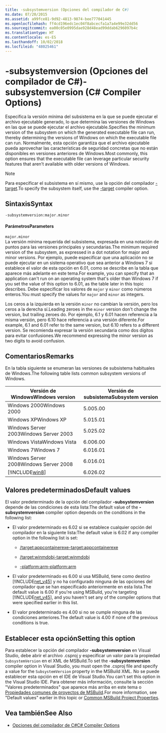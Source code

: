 ```yaml
---
title: -subsystemversion (Opciones del compilador de C#)
ms.date: 07/20/2015
ms.assetid: a99fce81-9d92-4813-9874-bee777041445
ms.openlocfilehash: ff4cd196edc1ec04f8abcecfa1a7a4e99e32dd56
ms.sourcegitcommit: ea00c05e0995dae928d48ead99ddab6296097b4c
ms.translationtype: HT
ms.contentlocale: es-ES
ms.lasthandoff: 10/02/2018
ms.locfileid: "48025461"
---
```

# <a name="-subsystemversion-c-compiler-options"></a><span data-ttu-id="e65d9-102">-subsystemversion (Opciones del compilador de C#)</span><span class="sxs-lookup"><span data-stu-id="e65d9-102">-subsystemversion (C# Compiler Options)</span></span>
<span data-ttu-id="e65d9-103">Especifica la versión mínima del subsistema en la que se puede ejecutar el archivo ejecutable generado, lo que determina las versiones de Windows en las que se puede ejecutar el archivo ejecutable.</span><span class="sxs-lookup"><span data-stu-id="e65d9-103">Specifies the minimum version of the subsystem on which the generated executable file can run, thereby determining the versions of Windows on which the executable file can run.</span></span> <span data-ttu-id="e65d9-104">Normalmente, esta opción garantiza que el archivo ejecutable pueda aprovechar las características de seguridad concretas que no están disponibles en versiones anteriores de Windows.</span><span class="sxs-lookup"><span data-stu-id="e65d9-104">Most commonly, this option ensures that the executable file can leverage particular security features that aren’t available with older versions of Windows.</span></span>  
  
> [!NOTE]
>  <span data-ttu-id="e65d9-105">Para especificar el subsistema en sí mismo, use la opción del compilador [-target](../../../csharp/language-reference/compiler-options/target-compiler-option.md).</span><span class="sxs-lookup"><span data-stu-id="e65d9-105">To specify the subsystem itself, use the [-target](../../../csharp/language-reference/compiler-options/target-compiler-option.md) compiler option.</span></span>  
  
## <a name="syntax"></a><span data-ttu-id="e65d9-106">Sintaxis</span><span class="sxs-lookup"><span data-stu-id="e65d9-106">Syntax</span></span>  
  
```console  
-subsystemversion:major.minor  
```  
  
#### <a name="parameters"></a><span data-ttu-id="e65d9-107">Parámetros</span><span class="sxs-lookup"><span data-stu-id="e65d9-107">Parameters</span></span>  
 `major.minor`  
 <span data-ttu-id="e65d9-108">La versión mínima requerida del subsistema, expresada en una notación de puntos para las versiones principales y secundarias.</span><span class="sxs-lookup"><span data-stu-id="e65d9-108">The minimum required version of the subsystem, as expressed in a dot notation for major and minor versions.</span></span> <span data-ttu-id="e65d9-109">Por ejemplo, puede especificar que una aplicación no se puede ejecutar en un sistema operativo que sea anterior a Windows 7 si establece el valor de esta opción en 6.01, como se describe en la tabla que aparece más adelante en este tema.</span><span class="sxs-lookup"><span data-stu-id="e65d9-109">For example, you can specify that an application can't run on an operating system that's older than Windows 7 if you set the value of this option to 6.01, as the table later in this topic describes.</span></span> <span data-ttu-id="e65d9-110">Debe especificar los valores de `major` y `minor` como números enteros.</span><span class="sxs-lookup"><span data-stu-id="e65d9-110">You must specify the values for `major` and `minor` as integers.</span></span>  
  
 <span data-ttu-id="e65d9-111">Los ceros a la izquierda en la versión `minor` no cambian la versión, pero los ceros a la derecha sí.</span><span class="sxs-lookup"><span data-stu-id="e65d9-111">Leading zeroes in the `minor` version don't change the version, but trailing zeroes do.</span></span> <span data-ttu-id="e65d9-112">Por ejemplo, 6.1 y 6.01 hacen referencia a la misma versión, pero 6.10 hace referencia a una versión diferente.</span><span class="sxs-lookup"><span data-stu-id="e65d9-112">For example, 6.1 and 6.01 refer to the same version, but 6.10 refers to a different version.</span></span> <span data-ttu-id="e65d9-113">Se recomienda expresar la versión secundaria como dos dígitos para evitar confusiones.</span><span class="sxs-lookup"><span data-stu-id="e65d9-113">We recommend expressing the minor version as two digits to avoid confusion.</span></span>  
  
## <a name="remarks"></a><span data-ttu-id="e65d9-114">Comentarios</span><span class="sxs-lookup"><span data-stu-id="e65d9-114">Remarks</span></span>  
 <span data-ttu-id="e65d9-115">En la tabla siguiente se enumeran las versiones de subsistema habituales de Windows.</span><span class="sxs-lookup"><span data-stu-id="e65d9-115">The following table lists common subsystem versions of Windows.</span></span>  
  
|<span data-ttu-id="e65d9-116">Versión de Windows</span><span class="sxs-lookup"><span data-stu-id="e65d9-116">Windows version</span></span>|<span data-ttu-id="e65d9-117">Versión de subsistema</span><span class="sxs-lookup"><span data-stu-id="e65d9-117">Subsystem version</span></span>|  
|---------------------|-----------------------|  
|<span data-ttu-id="e65d9-118">Windows 2000</span><span class="sxs-lookup"><span data-stu-id="e65d9-118">Windows 2000</span></span>|<span data-ttu-id="e65d9-119">5.00</span><span class="sxs-lookup"><span data-stu-id="e65d9-119">5.00</span></span>|  
|<span data-ttu-id="e65d9-120">Windows XP</span><span class="sxs-lookup"><span data-stu-id="e65d9-120">Windows XP</span></span>|<span data-ttu-id="e65d9-121">5.01</span><span class="sxs-lookup"><span data-stu-id="e65d9-121">5.01</span></span>|  
|<span data-ttu-id="e65d9-122">Windows Server 2003</span><span class="sxs-lookup"><span data-stu-id="e65d9-122">Windows Server 2003</span></span>|<span data-ttu-id="e65d9-123">5.02</span><span class="sxs-lookup"><span data-stu-id="e65d9-123">5.02</span></span>|  
|<span data-ttu-id="e65d9-124">Windows Vista</span><span class="sxs-lookup"><span data-stu-id="e65d9-124">Windows Vista</span></span>|<span data-ttu-id="e65d9-125">6.00</span><span class="sxs-lookup"><span data-stu-id="e65d9-125">6.00</span></span>|  
|<span data-ttu-id="e65d9-126">Windows 7</span><span class="sxs-lookup"><span data-stu-id="e65d9-126">Windows 7</span></span>|<span data-ttu-id="e65d9-127">6.01</span><span class="sxs-lookup"><span data-stu-id="e65d9-127">6.01</span></span>|  
|<span data-ttu-id="e65d9-128">Windows Server 2008</span><span class="sxs-lookup"><span data-stu-id="e65d9-128">Windows Server 2008</span></span>|<span data-ttu-id="e65d9-129">6.01</span><span class="sxs-lookup"><span data-stu-id="e65d9-129">6.01</span></span>|  
|[!INCLUDE[win8](~/includes/win8-md.md)]|<span data-ttu-id="e65d9-130">6.02</span><span class="sxs-lookup"><span data-stu-id="e65d9-130">6.02</span></span>|  
  
## <a name="default-values"></a><span data-ttu-id="e65d9-131">Valores predeterminados</span><span class="sxs-lookup"><span data-stu-id="e65d9-131">Default values</span></span>  
 <span data-ttu-id="e65d9-132">El valor predeterminado de la opción del compilador **-subsystemversion** depende de las condiciones de esta lista:</span><span class="sxs-lookup"><span data-stu-id="e65d9-132">The default value of the **-subsystemversion** compiler option depends on the conditions in the following list:</span></span>  
  
-   <span data-ttu-id="e65d9-133">El valor predeterminado es 6.02 si se establece cualquier opción del compilador en la siguiente lista:</span><span class="sxs-lookup"><span data-stu-id="e65d9-133">The default value is 6.02 if any compiler option in the following list is set:</span></span>  
  
    -   [<span data-ttu-id="e65d9-134">/target:appcontainerexe</span><span class="sxs-lookup"><span data-stu-id="e65d9-134">-target:appcontainerexe</span></span>](../../../csharp/language-reference/compiler-options/target-appcontainerexe-compiler-option.md)  
  
    -   [<span data-ttu-id="e65d9-135">/target:winmdobj</span><span class="sxs-lookup"><span data-stu-id="e65d9-135">-target:winmdobj</span></span>](../../../csharp/language-reference/compiler-options/target-winmdobj-compiler-option.md)  
  
    -   [<span data-ttu-id="e65d9-136">-platform:arm</span><span class="sxs-lookup"><span data-stu-id="e65d9-136">-platform:arm</span></span>](../../../csharp/language-reference/compiler-options/platform-compiler-option.md)  
  
-   <span data-ttu-id="e65d9-137">El valor predeterminado es 6.00 si usa MSBuild, tiene como destino [!INCLUDE[net_v45](~/includes/net-v45-md.md)] y no ha configurado ninguna de las opciones del compilador que se han especificado anteriormente en esta lista.</span><span class="sxs-lookup"><span data-stu-id="e65d9-137">The default value is 6.00 if you're using MSBuild, you're targeting [!INCLUDE[net_v45](~/includes/net-v45-md.md)], and you haven't set any of the compiler options that were specified earlier in this list.</span></span>  
  
-   <span data-ttu-id="e65d9-138">El valor predeterminado es 4.00 si no se cumple ninguna de las condiciones anteriores.</span><span class="sxs-lookup"><span data-stu-id="e65d9-138">The default value is 4.00 if none of the previous conditions is true.</span></span>  
  
## <a name="setting-this-option"></a><span data-ttu-id="e65d9-139">Establecer esta opción</span><span class="sxs-lookup"><span data-stu-id="e65d9-139">Setting this option</span></span>  
 <span data-ttu-id="e65d9-140">Para establecer la opción del compilador **-subsystemversion** en Visual Studio, debe abrir el archivo .csproj y especificar un valor para la propiedad `SubsystemVersion` en el XML de MSBuild.</span><span class="sxs-lookup"><span data-stu-id="e65d9-140">To set the **-subsystemversion** compiler option in Visual Studio, you must open the .csproj file and specify a value for the `SubsystemVersion` property in the MSBuild XML.</span></span> <span data-ttu-id="e65d9-141">No se puede establecer esta opción en el IDE de Visual Studio.</span><span class="sxs-lookup"><span data-stu-id="e65d9-141">You can't set this option in the Visual Studio IDE.</span></span> <span data-ttu-id="e65d9-142">Para obtener más información, consulte la sección "Valores predeterminados" que aparece más arriba en este tema o [Propiedades comunes de proyectos de MSBuild](/visualstudio/msbuild/common-msbuild-project-properties).</span><span class="sxs-lookup"><span data-stu-id="e65d9-142">For more information, see "Default values" earlier in this topic or [Common MSBuild Project Properties](/visualstudio/msbuild/common-msbuild-project-properties).</span></span>  
  
## <a name="see-also"></a><span data-ttu-id="e65d9-143">Vea también</span><span class="sxs-lookup"><span data-stu-id="e65d9-143">See Also</span></span>  

- [<span data-ttu-id="e65d9-144">Opciones del compilador de C#</span><span class="sxs-lookup"><span data-stu-id="e65d9-144">C# Compiler Options</span></span>](../../../csharp/language-reference/compiler-options/index.md)
